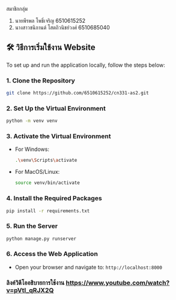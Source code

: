 สมาชิกกลุ่ม
1) นายพีรพล โพธิ์เจริญ 6510615252
2) นางสาวชนิกานต์ โสตถิวนิชย์วงศ์ 6510685040


## 🛠️ วิธีการเริ่มใช้งาน Website

To set up and run the application locally, follow the steps below:

### 1. **Clone the Repository**
   ```bash
   git clone https://github.com/6510615252/cn331-as2.git
   ```

### 2. **Set Up the Virtual Environment**
   ```bash
   python -m venv venv
   ```

### 3. **Activate the Virtual Environment**
   - For Windows:
     ```bash
     .\venv\Scripts\activate
     ```
   - For MacOS/Linux:
     ```bash
     source venv/bin/activate
     ```

### 4. **Install the Required Packages**
   ```bash
   pip install -r requirements.txt
   ```

### 5. **Run the Server**
   ```bash
   python manage.py runserver
   ```

### 6. **Access the Web Application**
   - Open your browser and navigate to: `http://localhost:8000`

### ลิงค์วิดีโออธิบายการใช้งาน https://www.youtube.com/watch?v=pVtI_qRJX2Q
